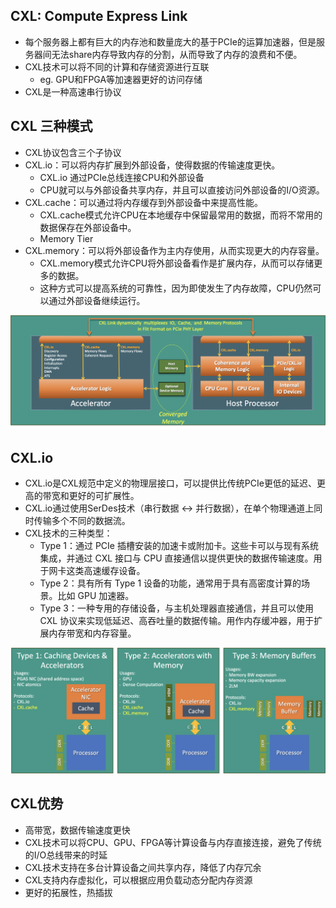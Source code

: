 ## CXL: Compute Express Link
- 每个服务器上都有巨大的内存池和数量庞大的基于PCIe的运算加速器，但是服务器间无法share内存导致内存的分割，从而导致了内存的浪费和不便。
- CXL技术可以将不同的计算和存储资源进行互联
    - eg. GPU和FPGA等加速器更好的访问存储
- CXL是一种高速串行协议

## CXL 三种模式
- CXL协议包含三个子协议
- CXL.io：可以将内存扩展到外部设备，使得数据的传输速度更快。
    - CXL.io 通过PCIe总线连接CPU和外部设备
    - CPU就可以与外部设备共享内存，并且可以直接访问外部设备的I/O资源。
- CXL.cache：可以通过将内存缓存到外部设备中来提高性能。
    - CXL.cache模式允许CPU在本地缓存中保留最常用的数据，而将不常用的数据保存在外部设备中。
    - Memory Tier
- CXL.memory：可以将外部设备作为主内存使用，从而实现更大的内存容量。
    - CXL.memory模式允许CPU将外部设备看作是扩展内存，从而可以存储更多的数据。
    - 这种方式可以提高系统的可靠性，因为即使发生了内存故障，CPU仍然可以通过外部设备继续运行。

<img src="./pictures/CXL.png" width=600>

## CXL.io
- CXL.io是CXL规范中定义的物理层接口，可以提供比传统PCIe更低的延迟、更高的带宽和更好的可扩展性。
- CXL.io通过使用SerDes技术（串行数据 <-> 并行数据），在单个物理通道上同时传输多个不同的数据流。
- CXL技术的三种类型：
    - Type 1：通过 PCIe 插槽安装的加速卡或附加卡。这些卡可以与现有系统集成，并通过 CXL 接口与 CPU 直接通信以提供更快的数据传输速度。用于网卡这类高速缓存设备。
    - Type 2：具有所有 Type 1 设备的功能，通常用于具有高密度计算的场景。比如 GPU 加速器。
    - Type 3：一种专用的存储设备，与主机处理器直接通信，并且可以使用 CXL 协议来实现低延迟、高吞吐量的数据传输。用作内存缓冲器，用于扩展内存带宽和内存容量。

<img src="./pictures/CXL-types.png" width=600>

## CXL优势
- 高带宽，数据传输速度更快
- CXL技术可以将CPU、GPU、FPGA等计算设备与内存直接连接，避免了传统的I/O总线带来的时延
- CXL技术支持在多台计算设备之间共享内存，降低了内存冗余
- CXL支持内存虚拟化，可以根据应用负载动态分配内存资源
- 更好的拓展性，热插拔
